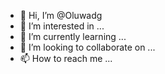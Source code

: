 - 👋 Hi, I’m @Oluwadg
- 👀 I’m interested in ...
- 🌱 I’m currently learning ...
- 💞️ I’m looking to collaborate on ...
- 📫 How to reach me ...

<!---
Oluwadg/Oluwadg is a ✨ special ✨ repository because its `README.md` (this file) appears on your GitHub profile.
You can click the Preview link to take a look at your changes.
--->
